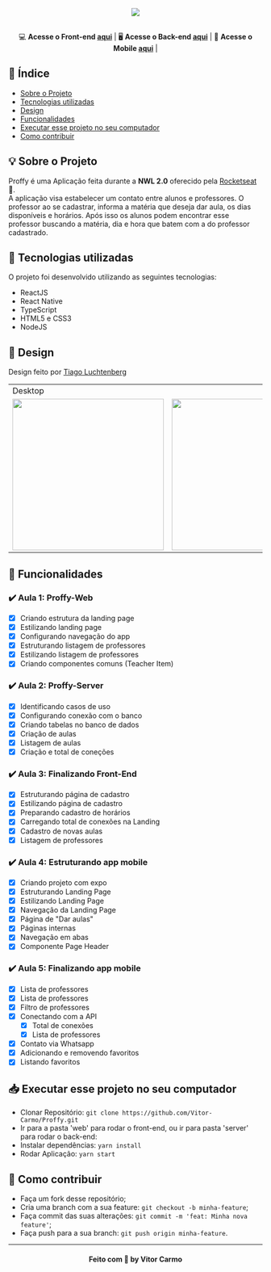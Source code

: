 <p align="center">
  <img src="https://github.com/dxwebster/NLW2-Proffy/raw/master/readme/Home.png"/>
  <br><br>
</p>


<div align="center">

💻 **Acesse o Front-end [aqui](https://github.com/Vitor-Carmo/Proffy/tree/master/web)** | 
🖥 **Acesse o Back-end [aqui](https://github.com/Vitor-Carmo/Proffy/tree/master/server)** | 
📱 **Acesse o Mobile [aqui](https://github.com/Vitor-Carmo/Proffy/tree/master/web)** |
</div>


## 📑 Índice

- [Sobre o Projeto](#-sobre-o-projeto)
- [Tecnologias utilizadas](#-tecnologias-utilizadas)
- [Design](#-design)
- [Funcionalidades](#-funcionalidades)
- [Executar esse projeto no seu computador](#-Executar-esse-projeto-no-seu-computador)
- [Como contribuir](#-como-contribuir)

## 💡 Sobre o Projeto

Proffy é uma Aplicação feita durante a **NWL 2.0** oferecido pela [Rocketseat](https://rocketseat.com.br/) :rocket:.<br/> 
A aplicação visa estabelecer um contato entre alunos e professores. O professor ao se cadastrar, informa a matéria que deseja dar aula, os dias disponíveis e horários.
Após isso os alunos podem encontrar esse professor buscando a matéria, dia e hora que batem com a do professor cadastrado.<br/> 

## 🚀 Tecnologias utilizadas

O projeto foi desenvolvido utilizando as seguintes tecnologias:

- ReactJS
- React Native
- TypeScript
- HTML5 e CSS3
- NodeJS

## 🎨 Design

Design feito por [Tiago Luchtenberg](https://www.instagram.com/tiagoluchtenberg/)

<table>
  <tr>
    <td colspan="2">Desktop</td>
    <td colspan="2">Mobile</td>
  </tr>
  <tr>
    <td><img src="https://github.com/dxwebster/NLW2-Proffy/raw/master/readme/preview-web.png" width=300 />
    </td><td><img src="https://github.com/dxwebster/NLW2-Proffy/raw/master/readme/Formul%C3%A1rio.png" width=300 /></td>
    <td><img src="https://github.com/dxwebster/NLW2-Proffy/raw/master/readme/preview-mobile.png" width=180 /></td>
    <td><img src="https://github.com/dxwebster/NLW2-Proffy/raw/master/readme/Home-mobile.png" width=180 /></td>
  </tr>
</table>


## 📝 Funcionalidades

### ✔️ Aula 1: Proffy-Web
- [x] Criando estrutura da landing page
- [x] Estilizando landing page
- [x] Configurando navegação do app
- [x] Estruturando listagem de professores
- [x] Estilizando listagem de professores
- [x] Criando componentes comuns (Teacher Item)

### ✔️ Aula 2: Proffy-Server
- [x] Identificando casos de uso
- [x] Configurando conexão com o banco
- [x] Criando tabelas no banco de dados
- [x] Criação de aulas
- [x] Listagem de aulas
- [x] Criação e total de coneções

### ✔️ Aula 3: Finalizando Front-End
- [x] Estruturando página de cadastro
- [x] Estilizando página de cadastro
- [x] Preparando cadastro de horários
- [x] Carregando total de conexões na Landing
- [x] Cadastro de novas aulas
- [x] Listagem de professores

### ✔️ Aula 4: Estruturando app mobile
- [x] Criando projeto com expo
- [x] Estruturando Landing Page
- [x] Estilizando Landing Page
- [x] Navegação da Landing Page
- [x] Página de "Dar aulas"
- [x] Páginas internas
- [x] Navegação em abas
- [x] Componente Page Header

### ✔️ Aula 5: Finalizando app mobile
- [x] Lista de professores
- [x] Lista de professores
- [x] Filtro de professores
- [x] Conectando com a API
  - [x] Total de conexões
  - [x] Lista de professores
- [x] Contato via Whatsapp
- [x] Adicionando e removendo favoritos
- [x] Listando favoritos

## 📥 Executar esse projeto no seu computador

- Clonar Repositório: `git clone https://github.com/Vitor-Carmo/Proffy.git`
- Ir para a pasta 'web' para rodar o front-end, ou ir para pasta 'server' para rodar o back-end:
- Instalar dependências: `yarn install`
- Rodar Aplicação: `yarn start`

## 🤔 Como contribuir

- Faça um fork desse repositório;
- Cria uma branch com a sua feature: `git checkout -b minha-feature`;
- Faça commit das suas alterações: `git commit -m 'feat: Minha nova feature'`;
- Faça push para a sua branch: `git push origin minha-feature`.

___
<h4 align="center">
    Feito com 💜 by  Vitor Carmo
</h4>
